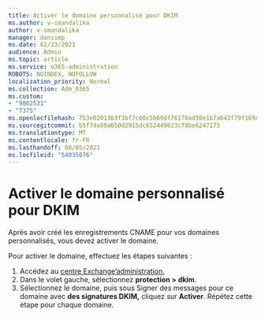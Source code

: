 ```yaml
---
title: Activer le domaine personnalisé pour DKIM
ms.author: v-smandalika
author: v-smandalika
manager: dansimp
ms.date: 02/23/2021
audience: Admin
ms.topic: article
ms.service: o365-administration
ROBOTS: NOINDEX, NOFOLLOW
localization_priority: Normal
ms.collection: Adm_O365
ms.custom:
- "9002531"
- "7375"
ms.openlocfilehash: 753e0201363f3bf7c60c5b69df76176ad58e1b7a643f79f169c71af20b0a35d9
ms.sourcegitcommit: b5f7da89a650d2915dc652449623c78be6247175
ms.translationtype: MT
ms.contentlocale: fr-FR
ms.lasthandoff: 08/05/2021
ms.locfileid: "54035076"
---
```

# <a name="enable-the-custom-domain-for-dkim"></a>Activer le domaine personnalisé pour DKIM

Après avoir créé les enregistrements CNAME pour vos domaines personnalisés, vous devez activer le domaine.

Pour activer le domaine, effectuez les étapes suivantes :

1. Accédez au [centre Exchange’administration.](https://outlook.office365.com/ecp/)
2. Dans le volet gauche, sélectionnez **protection > dkim**.
3. Sélectionnez le domaine, puis sous Signer des messages pour ce domaine avec **des signatures DKIM,** cliquez sur **Activer**. Répétez cette étape pour chaque domaine.

